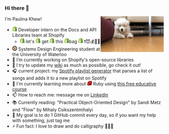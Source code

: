 ### Hi there 👋
I'm Paulina Khew!
<img align="right" alt="GIF" src="https://github.com/Paulinakhew/wiki/blob/master/.gitbook/assets/happy.gif" />

- <img src="static/shopify_logo.png" width=15> Developer intern on the Docs and API Libraries team at Shopify
  - <img src="static/shopify_logo.png" width=15> let's <img src="static/shopify_logo.png" width=15> get <img src="static/shopify_logo.png" width=15> this <img src="static/shopify_logo.png" width=15>bag <img src="static/shopify_logo.png" width=15> :exclamation::smiling_imp::moneybag::money_with_wings:🤑
- <img src="static/uw_logo.svg" width=15> Systems Design Engineering student at the University of Waterloo
- 🔭 I’m currently working on Shopify's open-source libraries
- 📖 I try to update my [wiki](https://wiki.paulinakhew.me/) as much as possible, go check it out!
- 🎧 current project: my [Spotify playlist generator](https://create-spotify-playlist.herokuapp.com/) that parses a list of songs and adds it to a new playlist on Spotify
- 🌱 I'm currently learning more about <img src="static/ruby_logo.png" width=15> Ruby using [this free educative course](https://www.educative.io/courses/learn-ruby-from-scratch)
- 📫 How to reach me: message me on [LinkedIn](https://www.linkedin.com/in/paulinakhew/)
- 📚 Currently reading: "Practical Object-Oriented Design" by Sandi Metz and "Flow" by Mihaly Csikszentmihalyi
- 🥅 My goal is to do 1 GitHub commit every day, so if you want my help with something, just tag me
- ⚡ Fun fact: I love to draw and do calligraphy 👩🏻‍🎨
